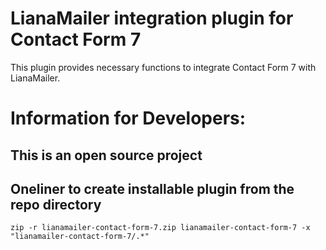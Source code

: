 # LianaMailer integration plugin for Contact Form 7

This plugin provides necessary functions to integrate Contact Form 7 with LianaMailer.

# Information for Developers:

## This is an open source project

## Oneliner to create installable plugin from the repo directory

```
zip -r lianamailer-contact-form-7.zip lianamailer-contact-form-7 -x "lianamailer-contact-form-7/.*"
```

